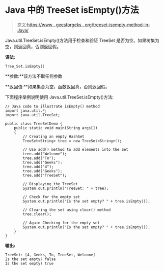 # Java 中的 TreeSet isEmpty()方法

> 原文:[https://www . geesforgeks . org/treeset-isempty-method-in-Java/](https://www.geeksforgeeks.org/treeset-isempty-method-in-java/)

Java.util.TreeSet.isEmpty()方法用于检查和验证 TreeSet 是否为空。如果树集为空，则返回真，否则返回假。

**语法:**

```
Tree_Set.isEmpty()
```

**参数:**该方法不取任何参数

**返回值:**如果集合为空，函数返回真，否则返回假。

下面程序举例说明使用 Java.util.TreeSet.isEmpty()方法:

```
// Java code to illustrate isEmpty() method
import java.util.*;
import java.util.TreeSet;

public class TreeSetDemo {
    public static void main(String args[])
    {
        // Creating an empty HashSet
        TreeSet<String> tree = new TreeSet<String>();

        // Use add() method to add elements into the Set
        tree.add("Welcome");
        tree.add("To");
        tree.add("Geeks");
        tree.add("4");
        tree.add("Geeks");
        tree.add("TreeSet");

        // Displaying the TreeSet
        System.out.println("TreeSet: " + tree);

        // Check for the empty set
        System.out.println("Is the set empty? " + tree.isEmpty());

        // Clearing the set using clear() method
        tree.clear();

        // Again Checking for the empty set
        System.out.println("Is the set empty? " + tree.isEmpty());
    }
}
```

**输出:**

```
TreeSet: [4, Geeks, To, TreeSet, Welcome]
Is the set empty? false
Is the set empty? true

```